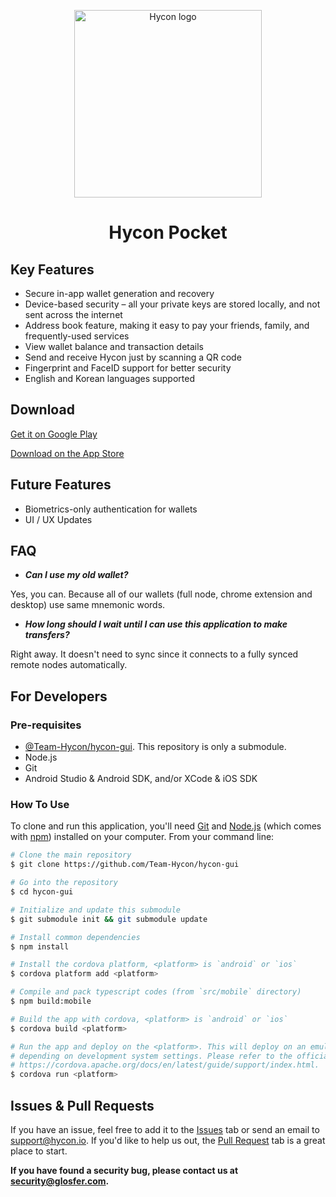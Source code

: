 <p align="center">
  <a href="https://hycon.io" rel="noopener" target="_blank"><img width="300" src="http://www.hycon.io/wp-content/uploads/2018/08/hycon_logo2.png" alt="Hycon logo"></a></p>
</p>

<h1 align="center">Hycon Pocket</h1>

## Key Features

* Secure in-app wallet generation and recovery
* Device-based security – all your private keys are stored locally, and not sent across the internet
* Address book feature, making it easy to pay your friends, family, and frequently-used services
* View wallet balance and transaction details
* Send and receive Hycon just by scanning a QR code
* Fingerprint and FaceID support for better security
* English and Korean languages supported

## Download

[Get it on Google Play](https://play.google.com/store/apps/details?id=io.hycon.litewallet&hl=en)

[Download on the App Store](https://itunes.apple.com/us/app/hycon-pocket/id1439548798?mt=8)

## Future Features

* Biometrics-only authentication for wallets
* UI / UX Updates

## FAQ

- ***Can I use my old wallet?***

Yes, you can. Because all of our wallets (full node, chrome extension and desktop) use same mnemonic words.

- ***How long should I wait until I can use this application to make transfers?***

Right away. It doesn't need to sync since it connects to a fully synced remote nodes automatically.


## For Developers

### Pre-requisites

- [@Team-Hycon/hycon-gui](https://github.com/Team-Hycon/hycon-gui). This repository is only a submodule.
- Node.js
- Git
- Android Studio & Android SDK, and/or XCode & iOS SDK

### How To Use

To clone and run this application, you'll need [Git](https://git-scm.com) and [Node.js](https://nodejs.org/en/download/) (which comes with [npm](http://npmjs.com)) installed on your computer. From your command line:

```bash
# Clone the main repository
$ git clone https://github.com/Team-Hycon/hycon-gui

# Go into the repository
$ cd hycon-gui

# Initialize and update this submodule
$ git submodule init && git submodule update

# Install common dependencies
$ npm install

# Install the cordova platform, <platform> is `android` or `ios`
$ cordova platform add <platform>

# Compile and pack typescript codes (from `src/mobile` directory)
$ npm build:mobile

# Build the app with cordova, <platform> is `android` or `ios`
$ cordova build <platform>

# Run the app and deploy on the <platform>. This will deploy on an emulator or connected device, 
# depending on development system settings. Please refer to the official docs here: 
# https://cordova.apache.org/docs/en/latest/guide/support/index.html.
$ cordova run <platform>
```

## Issues & Pull Requests

If you have an issue, feel free to add it to the [Issues](https://github.com/Team-Hycon/hycon-pocket/issues) tab or send an email to [support@hycon.io](mailto:support@hycon.io).
If you'd like to help us out, the [Pull Request](https://github.com/Team-Hycon/hycon-pocket/pulls) tab is a great place to start.

**If you have found a security bug, please contact us at [security@glosfer.com](security@glosfer.com).**
